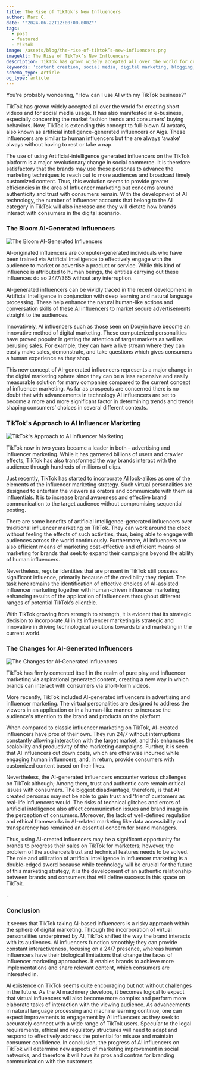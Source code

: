 ```yaml
---
title: The Rise of TikTok’s New Influencers
author: Marc C.
date: '"2024-06-22T12:00:00.000Z"'
tags:
  - post
  - featured
  - tiktok
image: /assets/blog/the-rise-of-tiktok’s-new-influencers.png
imageAlt: The Rise of TikTok’s New Influencers
description: TikTok has grown widely accepted all over the world for creating short videos and for social media usage
keywords: 'content creation, social media, digital marketing, blogging, SEO, content strategy, social media marketing, online marketing'
schema_type: Article
og_type: article
---
```

You're probably wondering, "How can I use AI with my TikTok business?"

TikTok has grown widely accepted all over the world for creating short videos and for social media usage. It has also manifested in e-business, especially concerning the market fashion trends and consumers’ buying behaviors. Now, TikTok is extending this concept to full-blown AI avatars, also known as artificial intelligence-generated influencers or Aigs. These influencers are similar to human influencers but the are always ‘awake’ always without having to rest or take a nap.

The use of using Artificial-intelligence generated influencers on the TikTok platform is a major revolutionary change in social commerce. It is therefore satisfactory that the brands may use these personas to advance the marketing techniques to reach out to more audiences and broadcast timely customized content. Thus, this evolution seems to provide greater efficiencies in the area of Influencer marketing but concerns around authenticity and trust with consumers remain. With the development of AI technology, the number of influencer accounts that belong to the AI category in TikTok will also increase and they will dictate how brands interact with consumers in the digital scenario.



### The Bloom AI-Generated Influencers

![The Bloom AI-Generated Influencers](/assets/blog/bloom-of-ai-influencers.png)

AI-originated influencers are computer-generated individuals who have been trained via Artificial Intelligence to effectively engage with the audience to market or advertise a product or service. While this kind of influence is attributed to human beings, the entities carrying out these influences do so 24/7/365 without any interruption.



AI-generated influencers can be vividly traced in the recent development in Artificial Intelligence in conjunction with deep learning and natural language processing. These help enhance the natural human-like actions and conversation skills of these AI influencers to market secure advertisements straight to the audiences.



Innovatively, AI influencers such as those seen on Douyin have become an innovative method of digital marketing. These computerized personalities have proved popular in getting the attention of target markets as well as perusing sales. For example, they can have a live stream where they can easily make sales, demonstrate, and take questions which gives consumers a human experience as they shop.



This new concept of AI-generated influencers represents a major change in the digital marketing sphere since they can be a less expensive and easily measurable solution for many companies compared to the current concept of influencer marketing. As far as prospects are concerned there is no doubt that with advancements in technology AI influencers are set to become a more and more significant factor in determining trends and trends shaping consumers’ choices in several different contexts.





### TikTok's Approach to AI Influencer Marketing

![TikTok's Approach to AI Influencer Marketing](/assets/blog/tiktok-s-approach-to-ai-marketing.png)

TikTok now in two years became a leader in both – advertising and influencer marketing. While it has garnered billions of users and crawler effects, TikTok has also transformed the way brands interact with the audience through hundreds of millions of clips.



Just recently, TikTok has started to incorporate AI look-alikes as one of the elements of the influencer marketing strategy. Such virtual personalities are designed to entertain the viewers as orators and communicate with them as influentials. It is to increase brand awareness and effective brand communication to the target audience without compromising sequential posting.



There are some benefits of artificial intelligence-generated influencers over traditional influencer marketing on TikTok. They can work around the clock without feeling the effects of such activities, thus, being able to engage with audiences across the world continuously. Furthermore, AI influencers are also efficient means of marketing cost-effective and efficient means of marketing for brands that seek to expand their campaigns beyond the ability of human influencers.



Nevertheless, regular identities that are present in TikTok still possess significant influence, primarily because of the credibility they depict. The task here remains the identification of effective choices of AI-assisted influencer marketing together with human-driven influencer marketing; enhancing results of the application of influencers throughout different ranges of potential TikTok’s clientèle.



With TikTok growing from strength to strength, it is evident that its strategic decision to incorporate AI in its influencer marketing is strategic and innovative in driving technological solutions towards brand marketing in the current world.





### The Changes for AI-Generated Influencers 

![The Changes for AI-Generated Influencers ](/assets/blog/new-way-of-ai-generations.png)

TikTok has firmly cemented itself in the realm of pure play and influencer marketing via aspirational generated content, creating a new way in which brands can interact with consumers via short-form videos.



More recently, TikTok included AI-generated influencers in advertising and influencer marketing. The virtual personalities are designed to address the viewers in an application or in a human-like manner to increase the audience's attention to the brand and products on the platform.



When compared to classic influencer marketing on TikTok, AI-created influencers have pros of their own. They run 24/7 without interruptions constantly allowing interaction with the target market, and this enhances the scalability and productivity of the marketing campaigns. Further, it is seen that AI influencers cut down costs, which are otherwise incurred while engaging human influencers, and, in return, provide consumers with customized content based on their likes.



Nevertheless, the AI-generated influencers encounter various challenges on TikTok although; Among them, trust and authentic care remain critical issues with consumers. The biggest disadvantage, therefore, is that AI-created personas may not be able to gain trust and ‘friend’ customers as real-life influencers would. The risks of technical glitches and errors of artificial intelligence also affect communication issues and brand image in the perception of consumers. Moreover, the lack of well-defined regulation and ethical frameworks in AI-related marketing like data accessibility and transparency has remained an essential concern for brand managers.



Thus, using AI-created influencers may be a significant opportunity for brands to progress their sales on TikTok for marketers; however, the problem of the audience’s trust and technical features needs to be solved. The role and utilization of artificial intelligence in influencer marketing is a double-edged sword because while technology will be crucial for the future of this marketing strategy, it is the development of an authentic relationship between brands and consumers that will define success in this space on TikTok.



.



### Conclusion

It seems that TikTok taking AI-based influencers is a risky approach within the sphere of digital marketing. Through the incorporation of virtual personalities underpinned by AI, TikTok shifted the way the brand interacts with its audiences. AI influencers function smoothly; they can provide constant interactiveness, focusing on a 24/7 presence, whereas human influencers have their biological limitations that change the faces of influencer marketing approaches. It enables brands to achieve more implementations and share relevant content, which consumers are interested in.



 AI existence on TikTok seems quite encouraging but not without challenges in the future. As the AI machinery develops, it becomes logical to expect that virtual influencers will also become more complex and perform more elaborate tasks of interaction with the viewing audience. As advancements in natural language processing and machine learning continue, one can expect improvements to engagement by AI influencers as they seek to accurately connect with a wide range of TikTok users. Specular to the legal requirements, ethical and regulatory structures will need to adapt and respond to effectively address the potential for misuse and maintain consumer confidence. In conclusion, the progress of AI influencers on TikTok will determine new aspects of marketing improvement in social networks, and therefore it will have its pros and contras for branding communication with the customers.
